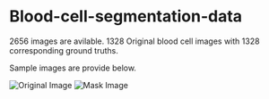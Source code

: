# Blood-cell-segmentation-data
2656 images are avilable. 1328 Original blood cell images with 1328 corresponding ground truths.

Sample images are provide below.

![Original Image](https://github.com/Deponker/Blood-cell-segmentation-data/blob/main/Original.png)
![Mask Image](https://github.com/Deponker/Blood-cell-segmentation-data/blob/main/Mask.png)

